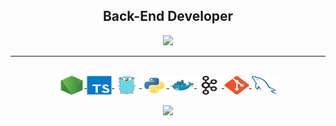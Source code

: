   <h2 align="center">Back-End Developer</h2>
  
  <div align="center">
  <a href="https://github.com/PedroMartiniano">
  <img height="167em" src="https://github-readme-stats-sigma-five.vercel.app/api?username=PedroMartiniano&show_icons=true&theme=dark&include_all_commits=true&count_private=true"/>
  </div>
  <hr>
  <div style="display: inline_block"> 
  <br>
  <div align="center">
    
  <img align="center" alt="Pedro-NODEJS" height="30" width="40" src="https://raw.githubusercontent.com/devicons/devicon/master/icons/nodejs/nodejs-original.svg">
  <img align="center" alt="Pedro-TYPESCRIPT" height="30" width="40" src="https://raw.githubusercontent.com/devicons/devicon/master/icons/typescript/typescript-original.svg">
  <img align="center" alt="Pedro-GOLANG" height="30" width="40" src="https://github.com/devicons/devicon/blob/master/icons/go/go-original.svg">
  <img align="center" alt="Pedro-PYTHON" height="30" width="40" src="https://github.com/devicons/devicon/blob/master/icons/python/python-original.svg">
  <img align="center" alt="Pedro-DOCKER" height="30" width="40" src="https://github.com/devicons/devicon/blob/master/icons/docker/docker-original.svg">
   <img align="center" alt="Pedro-KAFKA" height="30" width="40" src="https://github.com/devicons/devicon/blob/master/icons/apachekafka/apachekafka-original.svg">
  <img align="center" alt="Pedro-GIT" height="30" width="40" src="https://github.com/devicons/devicon/blob/master/icons/git/git-original.svg">
  <img align="center" alt="Pedro-MYSQL" height="30" width="40" src="https://github.com/devicons/devicon/blob/master/icons/mysql/mysql-original.svg">
  
  </div>
 
  </div>

  <div>

  <br>
  <div align="center"> 
  <a href="https://www.linkedin.com/in/pedro-paulino-martiniano-bba51024a/" target="_blanck"><img src="https://img.shields.io/badge/-LinkedIn-%230077B5?style=for-the-badge&logo=linkedin&logoColor=white" target="_blank"></a>
  </div>
    
  </div>
